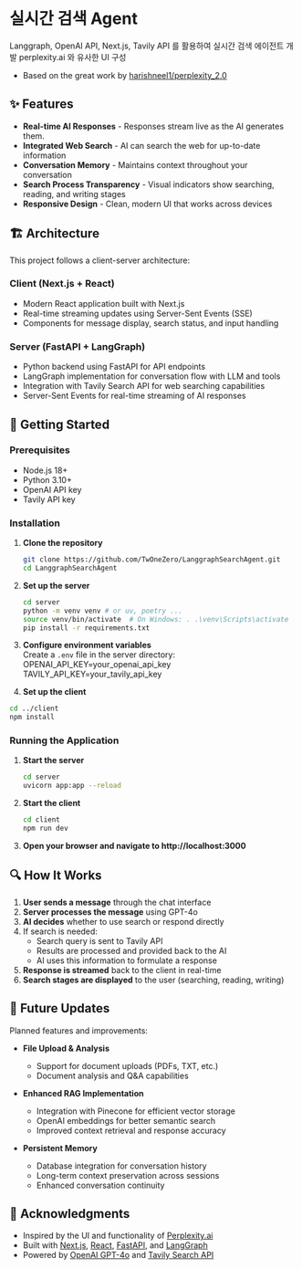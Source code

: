 # 실시간 검색 Agent

Langgraph, OpenAI API, Next.js, Tavily API 를 활용하여 실시간 검색 에이전트 개발
perplexity.ai 와 유사한 UI 구성
- Based on the great work by [harishneel1/perplexity_2.0](https://github.com/harishneel1/perplexity_2.0)

## ✨ Features

- **Real-time AI Responses** - Responses stream live as the AI generates them.
- **Integrated Web Search** - AI can search the web for up-to-date information
- **Conversation Memory** - Maintains context throughout your conversation
- **Search Process Transparency** - Visual indicators show searching, reading, and writing stages
- **Responsive Design** - Clean, modern UI that works across devices

## 🏗️ Architecture

This project follows a client-server architecture:

### Client (Next.js + React)
- Modern React application built with Next.js
- Real-time streaming updates using Server-Sent Events (SSE)
- Components for message display, search status, and input handling

### Server (FastAPI + LangGraph)
- Python backend using FastAPI for API endpoints
- LangGraph implementation for conversation flow with LLM and tools
- Integration with Tavily Search API for web searching capabilities
- Server-Sent Events for real-time streaming of AI responses


## 🚀 Getting Started

### Prerequisites

- Node.js 18+
- Python 3.10+
- OpenAI API key
- Tavily API key

### Installation

1. **Clone the repository**
   ```bash
   git clone https://github.com/TwOneZero/LanggraphSearchAgent.git
   cd LanggraphSearchAgent

2. **Set up the server**
   ```bash
   cd server
   python -m venv venv # or uv, poetry ...
   source venv/bin/activate  # On Windows: . .\venv\Scripts\activate
   pip install -r requirements.txt

3. **Configure environment variables**  
   Create a `.env` file in the server directory:
   OPENAI_API_KEY=your_openai_api_key
   TAVILY_API_KEY=your_tavily_api_key
   
4. **Set up the client**
```bash
cd ../client
npm install
```
### Running the Application

1. **Start the server**
   ```bash
   cd server
   uvicorn app:app --reload

2. **Start the client**
   ```bash
   cd client
   npm run dev

3. **Open your browser and navigate to http://localhost:3000**   

## 🔍 How It Works

1. **User sends a message** through the chat interface
2. **Server processes the message** using GPT-4o
3. **AI decides** whether to use search or respond directly
4. If search is needed:
   - Search query is sent to Tavily API
   - Results are processed and provided back to the AI
   - AI uses this information to formulate a response
5. **Response is streamed** back to the client in real-time
6. **Search stages are displayed** to the user (searching, reading, writing)


## 🚀 Future Updates

Planned features and improvements:

- **File Upload & Analysis**
  - Support for document uploads (PDFs, TXT, etc.)
  - Document analysis and Q&A capabilities
  
- **Enhanced RAG Implementation**
  - Integration with Pinecone for efficient vector storage
  - OpenAI embeddings for better semantic search
  - Improved context retrieval and response accuracy

- **Persistent Memory**
  - Database integration for conversation history
  - Long-term context preservation across sessions
  - Enhanced conversation continuity

## 🙏 Acknowledgments

- Inspired by the UI and functionality of [Perplexity.ai](https://www.perplexity.ai/)
- Built with [Next.js](https://nextjs.org/), [React](https://reactjs.org/), [FastAPI](https://fastapi.tiangolo.com/), and [LangGraph](https://github.com/langchain-ai/langgraph)
- Powered by [OpenAI GPT-4o](https://openai.com/) and [Tavily Search API](https://tavily.com/)